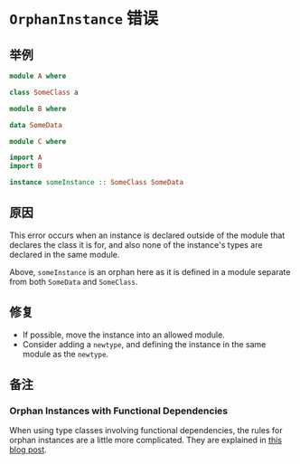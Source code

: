 # `OrphanInstance` 错误

## 举例

```purescript
module A where

class SomeClass a
```

```purescript
module B where

data SomeData
```

```purescript
module C where

import A
import B

instance someInstance :: SomeClass SomeData
```

## 原因

This error occurs when an instance is declared outside of the module that declares the class it is for, and also none of the instance's types are declared in the same module.

Above, `someInstance` is an orphan here as it is defined in a module separate from both `SomeData` and `SomeClass`.

## 修复

- If possible, move the instance into an allowed module.
- Consider adding a `newtype`, and defining the instance in the same module as the `newtype`.

## 备注

### Orphan Instances with Functional Dependencies

When using type classes involving functional dependencies, the rules for orphan instances are a little more complicated. They are explained in [this blog post](https://liamgoodacre.github.io/purescript/type/class/instance/orphan/functional/dependencies/2017/01/22/purescript-orphan-instance-detection.html).
